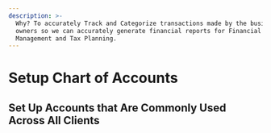 ```yaml
---
description: >-
  Why? To accurately Track and Categorize transactions made by the business
  owners so we can accurately generate financial reports for Financial
  Management and Tax Planning.
---
```


# Setup Chart of Accounts

## Set Up Accounts that Are Commonly Used Across All Clients
